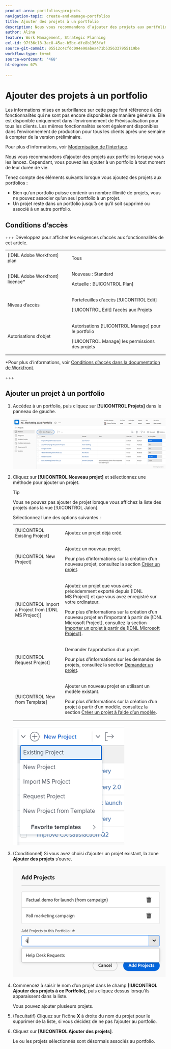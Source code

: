 ```yaml
---
product-area: portfolios;projects
navigation-topic: create-and-manage-portfolios
title: Ajouter des projets à un portfolio
description: Nous vous recommandons d’ajouter des projets aux portfolios lorsque vous les lancez. Cependant, vous pouvez les ajouter à un portfolio à tout moment de leur durée de vie.
author: Alina
feature: Work Management, Strategic Planning
exl-id: 97f36c18-3ac8-45ac-b5bc-dfe8b1363faf
source-git-commit: 05512c4cfdc094e90abea471b5356337955119be
workflow-type: tm+mt
source-wordcount: '468'
ht-degree: 67%

---
```


# Ajouter des projets à un portfolio

<!--Audited: 5/2025-->

<span class="preview">Les informations mises en surbrillance sur cette page font référence à des fonctionnalités qui ne sont pas encore disponibles de manière générale. Elle est disponible uniquement dans l’environnement de Prévisualisation pour tous les clients. Les mêmes fonctionnalités seront également disponibles dans l’environnement de production pour tous les clients après une semaine à compter de la version préliminaire. </span>

<span class="preview">Pour plus d’informations, voir [Modernisation de l’interface](/help/quicksilver/product-announcements/product-releases/interface-modernization/interface-modernization.md). </span>

Nous vous recommandons d’ajouter des projets aux portfolios lorsque vous les lancez. Cependant, vous pouvez les ajouter à un portfolio à tout moment de leur durée de vie.

Tenez compte des éléments suivants lorsque vous ajoutez des projets aux portfolios :

* Bien qu’un portfolio puisse contenir un nombre illimité de projets, vous ne pouvez associer qu’un seul portfolio à un projet.
* Un projet reste dans un portfolio jusqu’à ce qu’il soit supprimé ou associé à un autre portfolio.

## Conditions d’accès

+++ Développez pour afficher les exigences d’accès aux fonctionnalités de cet article.

<table style="table-layout:auto"> 
 <col> 
 <col> 
 <tbody> 
  <tr> 
   <td role="rowheader">[!DNL Adobe Workfront] plan</td> 
   <td> <p>Tous</p>
   </td> 
  </tr> 
  <tr> 
   <td role="rowheader">[!DNL Adobe Workfront] licence*</td> 
   <td><p>Nouveau : Standard</p> 
   <p>Actuelle : [!UICONTROL Plan] </p> </td> 
  </tr> 
  <tr> 
   <td role="rowheader">Niveau d’accès</td> 
   <td> <p>Portefeuilles d'accès [!UICONTROL Edit]</p> <p>[!UICONTROL Edit] l’accès aux Projets</p> </td> 
  </tr> 
  <tr> 
   <td role="rowheader">Autorisations d’objet</td> 
   <td> <p>Autorisations [!UICONTROL Manage] pour le portfolio</p> <p>[!UICONTROL Manage] les permissions des projets</p>  </td> 
  </tr> 
 </tbody> 
</table>

*Pour plus d’informations, voir [Conditions d’accès dans la documentation de Workfront](/help/quicksilver/administration-and-setup/add-users/access-levels-and-object-permissions/access-level-requirements-in-documentation.md).

+++

## Ajouter un projet à un portfolio

1. Accédez à un portfolio, puis cliquez sur **[!UICONTROL Projets]** dans le panneau de gauche.

   ![Portfolio avec projets](assets/qs-portfolio-with-projects-350x90.png)

1. Cliquez sur **[!UICONTROL Nouveau projet]** et sélectionnez une méthode pour ajouter un projet.

   >[!TIP]
   >
   >Vous ne pouvez pas ajouter de projet lorsque vous affichez la liste des projets dans la vue [!UICONTROL Jalon].

   Sélectionnez l’une des options suivantes :

   <table style="table-layout:auto"> 
    <col> 
    <col> 
    <tbody> 
     <tr> 
      <td role="rowheader">[!UICONTROL Existing Project]</td> 
      <td> <p>Ajoutez un projet déjà créé.</p> </td> 
     </tr> 
     <tr> 
      <td role="rowheader">[!UICONTROL New Project]</td> 
      <td> <p>Ajoutez un nouveau projet. </p> <p>Pour plus d’informations sur la création d’un nouveau projet, consultez la section <a href="../../../manage-work/projects/create-projects/create-project.md" class="MCXref xref">Créer un projet</a>.</p> </td> 
     </tr> 
     <tr> 
      <td role="rowheader">[!UICONTROL Import a Project from [!DNL MS Project]] </td> 
      <td> <p>Ajoutez un projet que vous avez précédemment exporté depuis [!DNL MS Project] et que vous avez enregistré sur votre ordinateur. </p> <p>Pour plus d’informations sur la création d’un nouveau projet en l’important à partir de [!DNL Microsoft Project], consultez la section <a href="../../../manage-work/projects/create-projects/import-project-from-ms-project.md" class="MCXref xref">Importer un projet à partir de [!DNL Microsoft Project]</a>.</p> </td> 
     </tr> 
     <tr> 
      <td role="rowheader">[!UICONTROL Request Project]</td> 
      <td> <p>Demander l’approbation d’un projet.</p> <p>Pour plus d’informations sur les demandes de projets, consultez la section <a href="../../../manage-work/projects/create-projects/request-project.md">Demander un projet</a>. </p> </td> 
     </tr> 
     <tr> 
      <td role="rowheader">[!UICONTROL New from Template]</td> 
      <td> <p>Ajouter un nouveau projet en utilisant un modèle existant. </p> <p>Pour plus d’informations sur la création d’un projet à partir d’un modèle, consultez la section <a href="../../../manage-work/projects/create-projects/create-project-from-template.md" class="MCXref xref">Créer un projet à l’aide d’un modèle</a>.</p> </td> 
     </tr> 
    </tbody> 
   </table>

   ![Liste déroulante du nouveau projet](assets/new-project-dropdown-expanded-from-portfolio-nwe-350x376.png)

1. (Conditionnel) Si vous avez choisi d’ajouter un projet existant, la zone <span class="preview">**Ajouter des projets** s’ouvre.</span> <!--check this after UI changes-->

   <span class="preview">![Ajouter un projet existant](assets/add-existing-projects-to-portfolios-box.png)</span> <!--check this after UI changes-->

1. Commencez à saisir le nom d’un projet dans le champ **[!UICONTROL Ajouter des projets à ce Portfolio]**, puis cliquez dessus lorsqu’ils apparaissent dans la liste.  <!--check this after UI changes-->

   Vous pouvez ajouter plusieurs projets.

1. (Facultatif) Cliquez sur l’icône **X** à droite du nom du projet pour le supprimer de la liste, si vous décidez de ne pas l’ajouter au portfolio.

   <!--replace last step with this, for unshim: 1. (Optional) Click the **Delete** icon ![Delete icon](assets/delete-icon.png) next to the name of a project if you decide not to add it to the portfolio.-->

1. Cliquez sur **[!UICONTROL Ajouter des projets]**. <!--check this after UI changes-->

   Le ou les projets sélectionnés sont désormais associés au portfolio.
